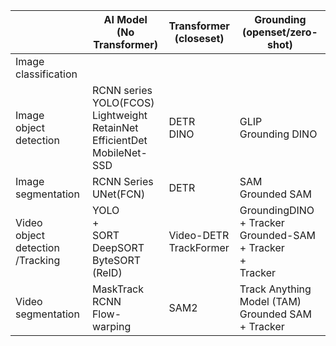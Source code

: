 



|                                        | AI Model<br>(No Transformer)                                                           | Transformer<br>(closeset) | Grounding<br>(openset/zero-shot)                                  |
| -------------------------------------- | -------------------------------------------------------------------------------------- | ------------------------- | ----------------------------------------------------------------- |
| Image classification                   |                                                                                        |                           |                                                                   |
| Image<br>object detection              | RCNN series<br>YOLO(FCOS)<br>Lightweight<br>RetainNet<br>EfficientDet<br>MobileNet-SSD | DETR<br>DINO              | GLIP<br>Grounding DINO                                            |
| Image<br>segmentation                  | RCNN Series<br>UNet(FCN)                                                               | DETR                      | SAM<br>Grounded SAM                                               |
| Video<br>object detection<br>/Tracking | YOLO<br>+<br>SORT<br>DeepSORT<br>ByteSORT<br>(ReID)                                    | Video-DETR<br>TrackFormer | GroundingDINO + Tracker<br>Grounded-SAM + Tracker<br>+<br>Tracker |
| Video<br>segmentation                  | MaskTrack RCNN<br>Flow-warping                                                         | SAM2                      | Track Anything Model (TAM)<br>Grounded SAM + Tracker              |
